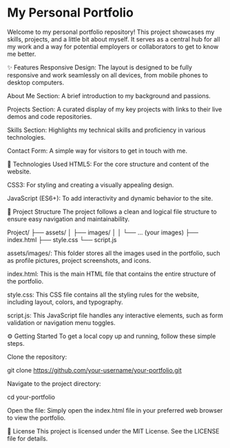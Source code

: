 # My Personal Portfolio
Welcome to my personal portfolio repository! This project showcases my skills, projects, and a little bit about myself. It serves as a central hub for all my work and a way for potential employers or collaborators to get to know me better.

✨ Features
Responsive Design: The layout is designed to be fully responsive and work seamlessly on all devices, from mobile phones to desktop computers.

About Me Section: A brief introduction to my background and passions.

Projects Section: A curated display of my key projects with links to their live demos and code repositories.

Skills Section: Highlights my technical skills and proficiency in various technologies.

Contact Form: A simple way for visitors to get in touch with me.

🚀 Technologies Used
HTML5: For the core structure and content of the website.

CSS3: For styling and creating a visually appealing design.

JavaScript (ES6+): To add interactivity and dynamic behavior to the site.

📂 Project Structure
The project follows a clean and logical file structure to ensure easy navigation and maintainability.

Project/
├── assets/
│   ├── images/
│   │   └── ... (your images)
├── index.html
├── style.css
└── script.js

assets/images/: This folder stores all the images used in the portfolio, such as profile pictures, project screenshots, and icons.

index.html: This is the main HTML file that contains the entire structure of the portfolio.

style.css: This CSS file contains all the styling rules for the website, including layout, colors, and typography.

script.js: This JavaScript file handles any interactive elements, such as form validation or navigation menu toggles.

⚙️ Getting Started
To get a local copy up and running, follow these simple steps.

Clone the repository:

git clone https://github.com/your-username/your-portfolio.git

Navigate to the project directory:

cd your-portfolio

Open the file:
Simply open the index.html file in your preferred web browser to view the portfolio.

📝 License
This project is licensed under the MIT License. See the LICENSE file for details.
